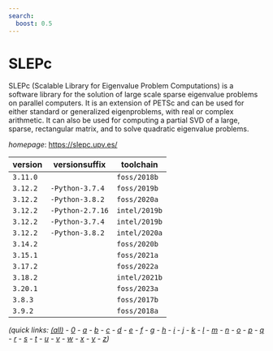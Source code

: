```yaml
---
search:
  boost: 0.5
---
```

# SLEPc

SLEPc (Scalable Library for Eigenvalue Problem Computations) is a software library for the solution  of large scale sparse eigenvalue problems on parallel computers. It is an extension of PETSc and can be used for  either standard or generalized eigenproblems, with real or complex arithmetic. It can also be used for computing a  partial SVD of a large, sparse, rectangular matrix, and to solve quadratic eigenvalue problems.

*homepage*: <https://slepc.upv.es/>

version | versionsuffix | toolchain
--------|---------------|----------
``3.11.0`` |  | ``foss/2018b``
``3.12.2`` | ``-Python-3.7.4`` | ``foss/2019b``
``3.12.2`` | ``-Python-3.8.2`` | ``foss/2020a``
``3.12.2`` | ``-Python-2.7.16`` | ``intel/2019b``
``3.12.2`` | ``-Python-3.7.4`` | ``intel/2019b``
``3.12.2`` | ``-Python-3.8.2`` | ``intel/2020a``
``3.14.2`` |  | ``foss/2020b``
``3.15.1`` |  | ``foss/2021a``
``3.17.2`` |  | ``foss/2022a``
``3.18.2`` |  | ``intel/2021b``
``3.20.1`` |  | ``foss/2023a``
``3.8.3`` |  | ``foss/2017b``
``3.9.2`` |  | ``foss/2018a``


*(quick links: [(all)](../index.md) - [0](../0/index.md) - [a](../a/index.md) - [b](../b/index.md) - [c](../c/index.md) - [d](../d/index.md) - [e](../e/index.md) - [f](../f/index.md) - [g](../g/index.md) - [h](../h/index.md) - [i](../i/index.md) - [j](../j/index.md) - [k](../k/index.md) - [l](../l/index.md) - [m](../m/index.md) - [n](../n/index.md) - [o](../o/index.md) - [p](../p/index.md) - [q](../q/index.md) - [r](../r/index.md) - [s](../s/index.md) - [t](../t/index.md) - [u](../u/index.md) - [v](../v/index.md) - [w](../w/index.md) - [x](../x/index.md) - [y](../y/index.md) - [z](../z/index.md))*

